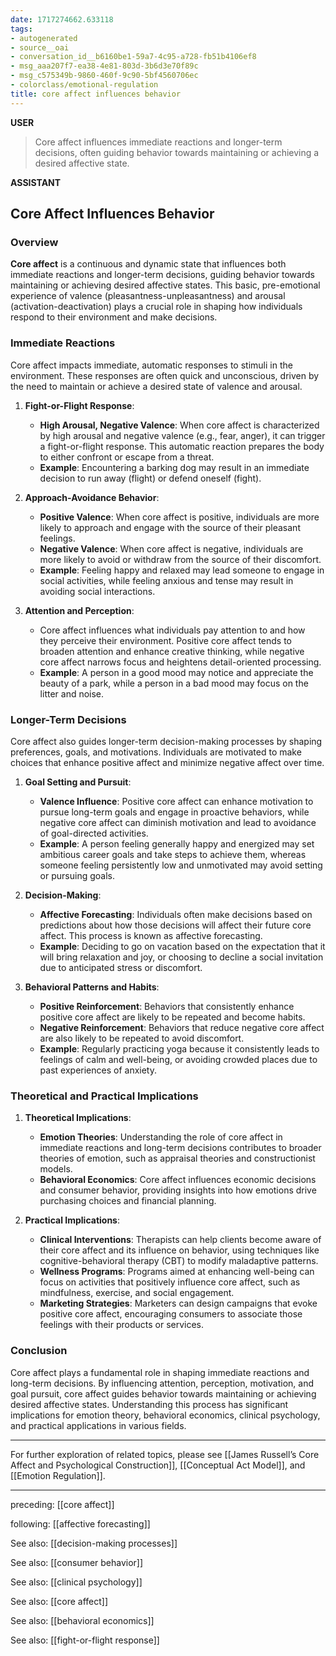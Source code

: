 ```yaml
---
date: 1717274662.633118
tags:
- autogenerated
- source__oai
- conversation_id__b6160be1-59a7-4c95-a728-fb51b4106ef8
- msg_aaa207f7-ea38-4e81-803d-3b6d3e70f89c
- msg_c575349b-9860-460f-9c90-5bf4560706ec
- colorclass/emotional-regulation
title: core affect influences behavior
---
```


**USER**

>Core affect influences immediate reactions and longer-term decisions, often guiding behavior towards maintaining or achieving a desired affective state.


**ASSISTANT**

## Core Affect Influences Behavior

### Overview

**Core affect** is a continuous and dynamic state that influences both immediate reactions and longer-term decisions, guiding behavior towards maintaining or achieving desired affective states. This basic, pre-emotional experience of valence (pleasantness-unpleasantness) and arousal (activation-deactivation) plays a crucial role in shaping how individuals respond to their environment and make decisions.

### Immediate Reactions

Core affect impacts immediate, automatic responses to stimuli in the environment. These responses are often quick and unconscious, driven by the need to maintain or achieve a desired state of valence and arousal.

1. **Fight-or-Flight Response**:
    - **High Arousal, Negative Valence**: When core affect is characterized by high arousal and negative valence (e.g., fear, anger), it can trigger a fight-or-flight response. This automatic reaction prepares the body to either confront or escape from a threat.
    - **Example**: Encountering a barking dog may result in an immediate decision to run away (flight) or defend oneself (fight).

2. **Approach-Avoidance Behavior**:
    - **Positive Valence**: When core affect is positive, individuals are more likely to approach and engage with the source of their pleasant feelings.
    - **Negative Valence**: When core affect is negative, individuals are more likely to avoid or withdraw from the source of their discomfort.
    - **Example**: Feeling happy and relaxed may lead someone to engage in social activities, while feeling anxious and tense may result in avoiding social interactions.

3. **Attention and Perception**:
    - Core affect influences what individuals pay attention to and how they perceive their environment. Positive core affect tends to broaden attention and enhance creative thinking, while negative core affect narrows focus and heightens detail-oriented processing.
    - **Example**: A person in a good mood may notice and appreciate the beauty of a park, while a person in a bad mood may focus on the litter and noise.

### Longer-Term Decisions

Core affect also guides longer-term decision-making processes by shaping preferences, goals, and motivations. Individuals are motivated to make choices that enhance positive affect and minimize negative affect over time.

1. **Goal Setting and Pursuit**:
    - **Valence Influence**: Positive core affect can enhance motivation to pursue long-term goals and engage in proactive behaviors, while negative core affect can diminish motivation and lead to avoidance of goal-directed activities.
    - **Example**: A person feeling generally happy and energized may set ambitious career goals and take steps to achieve them, whereas someone feeling persistently low and unmotivated may avoid setting or pursuing goals.

2. **Decision-Making**:
    - **Affective Forecasting**: Individuals often make decisions based on predictions about how those decisions will affect their future core affect. This process is known as affective forecasting.
    - **Example**: Deciding to go on vacation based on the expectation that it will bring relaxation and joy, or choosing to decline a social invitation due to anticipated stress or discomfort.

3. **Behavioral Patterns and Habits**:
    - **Positive Reinforcement**: Behaviors that consistently enhance positive core affect are likely to be repeated and become habits.
    - **Negative Reinforcement**: Behaviors that reduce negative core affect are also likely to be repeated to avoid discomfort.
    - **Example**: Regularly practicing yoga because it consistently leads to feelings of calm and well-being, or avoiding crowded places due to past experiences of anxiety.

### Theoretical and Practical Implications

1. **Theoretical Implications**:
    - **Emotion Theories**: Understanding the role of core affect in immediate reactions and long-term decisions contributes to broader theories of emotion, such as appraisal theories and constructionist models.
    - **Behavioral Economics**: Core affect influences economic decisions and consumer behavior, providing insights into how emotions drive purchasing choices and financial planning.

2. **Practical Implications**:
    - **Clinical Interventions**: Therapists can help clients become aware of their core affect and its influence on behavior, using techniques like cognitive-behavioral therapy (CBT) to modify maladaptive patterns.
    - **Wellness Programs**: Programs aimed at enhancing well-being can focus on activities that positively influence core affect, such as mindfulness, exercise, and social engagement.
    - **Marketing Strategies**: Marketers can design campaigns that evoke positive core affect, encouraging consumers to associate those feelings with their products or services.

### Conclusion

Core affect plays a fundamental role in shaping immediate reactions and long-term decisions. By influencing attention, perception, motivation, and goal pursuit, core affect guides behavior towards maintaining or achieving desired affective states. Understanding this process has significant implications for emotion theory, behavioral economics, clinical psychology, and practical applications in various fields.

---

For further exploration of related topics, please see [[James Russell’s Core Affect and Psychological Construction]], [[Conceptual Act Model]], and [[Emotion Regulation]].


---

preceding: [[core affect]]  


following: [[affective forecasting]]

See also: [[decision-making processes]]


See also: [[consumer behavior]]


See also: [[clinical psychology]]


See also: [[core affect]]


See also: [[behavioral economics]]


See also: [[fight-or-flight response]]